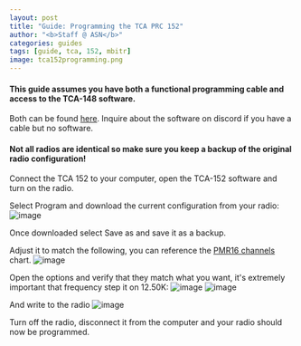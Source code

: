 ```yaml
---
layout: post
title: "Guide: Programming the TCA PRC 152"
author: "<b>Staff @ ASN</b>"
categories: guides
tags: [guide, tca, 152, mbitr]
image: tca152programming.png
---
```


#### This guide assumes you have both a functional programming cable and access to the TCA-148 software. 
Both can be found [here](http://www.px-airsoft.com/showroom/model/T0002/templateProductDetails.do?webId=1213907847691&editCurrentLanguage=1213907847692&module=SearchProduct&keyWords=programming&currentPage=1&ParentId=1324666353492015337&productId=1516938489906103430).
Inquire about the software on discord if you have a cable but no software.

#### Not all radios are identical so make sure you keep a backup of the original radio configuration!


Connect the TCA 152 to your computer, open the TCA-152 software and turn on the radio.

Select Program and download the current configuration from your radio:
![image](https://user-images.githubusercontent.com/25975089/153642586-2ce89992-e961-44ee-ae93-9b168f948b4e.png)



Once downloaded select Save as and save it as a backup.


Adjust it to match the following, you can reference the [PMR16 channels](446-channels) chart.
![image](https://user-images.githubusercontent.com/25975089/153642027-7ac4564c-b29b-435a-9525-15bb0f20fbf0.png)

Open the options and verify that they match what you want, it's extremely important that frequency step it on 12.50K:
![image](https://user-images.githubusercontent.com/25975089/153642368-3fd3d13f-152c-4a60-8f83-97983a3be0a5.png)
![image](https://user-images.githubusercontent.com/25975089/153642423-75557d46-2b12-4707-ae63-c132b0fe1643.png)


And write to the radio
![image](https://user-images.githubusercontent.com/25975089/153642149-c7511571-f3c8-4c6c-be30-098a01aea01f.png)



Turn off the radio, disconnect it from the computer and your radio should now be programmed.
